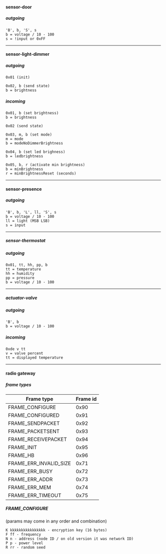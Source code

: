 #### sensor-door

##### outgoing

```
'B', b, 'S', s
b = voltage / 10 - 100
s = !input or 0xFF
```

---

#### sensor-light-dimmer

##### outgoing

```
0x01 (init)
```

```
0x02, b (send state)
b = brightness
```

##### incoming

```
0x01, b (set brightness)
b = brightness
```

```
0x02 (send state)
```

```
0x03, m, b (set mode)
m = mode
b = modeNoDimmerBrightness
```

```
0x04, b (set led brighness)
b = ledbrightness
```

```
0x05, b, r (activate min brightness)
b = minBrightness
r = minBrightnessReset (seconds)
```

---

#### sensor-presence

##### outgoing

```
'B', b, 'L', ll, 'S', s
b = voltage / 10 - 100
ll = light (MSB LSB)
s = input
```

---

##### sensor-thermostat

##### outgoing

```
0x01, tt, hh, pp, b
tt = temperature
hh = humidity
pp = pressure
b = voltage / 10 - 100
```

---

##### actuator-valve

##### outgoing

```
'B', b
b = voltage / 10 - 100
```

##### incoming

```
0xde v tt
v = valve percent
tt = displayed temperature
```

---

#### radio gateway

##### frame types
| Frame type | Frame id |
|-----------------|------|
| FRAME_CONFIGURE | 0x90 |
| FRAME_CONFIGURED | 0x91 |
| FRAME_SENDPACKET | 0x92 |
| FRAME_PACKETSENT | 0x93 |
| FRAME_RECEIVEPACKET | 0x94 |
| FRAME_INIT | 0x95 |
| FRAME_HB | 0x96 |
| FRAME_ERR_INVALID_SIZE | 0x71 |
| FRAME_ERR_BUSY | 0x72 |
| FRAME_ERR_ADDR | 0x73 |
| FRAME_ERR_MEM | 0x74 |
| FRAME_ERR_TIMEOUT | 0x75 |

##### FRAME_CONFIGURE

(params may come in any order and combination)
```
K kkkkkkkkkkkkkkkk - encryption key (16 bytes)
F ff - frequency
N n - address (node ID / on old version it was network ID)
P p - power level
R rr - random seed
```